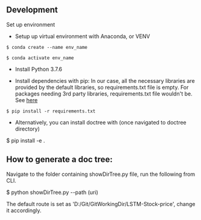 ## Development
Set up environment

* Setup up virtual environment with Anaconda, or VENV

>
    $ conda create --name env_name
>
    $ conda activate env_name

* Install Python 3.7.6

* Install dependencies with pip: In our case, all the necessary libraries are provided by the default libraries, so requirements.txt file is empty. For packages needing 3rd party libraries, requirements.txt file wouldn't be.
See [here](https://github.com/Ling-Jun/LSTM-Stock-price/blob/master/requirements.txt)

>
    $ pip install -r requirements.txt


* Alternatively, you can install doctree with (once navigated to doctree directory)

>
   $ pip install -e .

## How to generate a doc tree:
Navigate to the folder containing showDirTree.py file, run the following from CLI.
>
   $ python showDirTree.py --path (uri)

The default route is set as 'D:/Git/GitWorkingDir/LSTM-Stock-price', change it accordingly.
